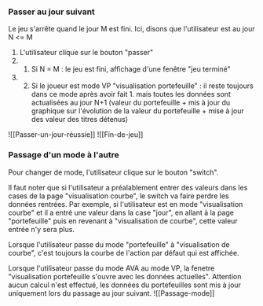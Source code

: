 
### Passer au jour suivant 
Le jeu s'arrête quand le jour M est fini.
Ici, disons que l'utilisateur est au jour N <= M
1. L'utilisateur clique sur le bouton "passer"
2. 1. Si N = M : le jeu est fini, affichage d'une fenêtre "jeu terminé"
2. 2. Si le joueur est mode VP "visualisation portefeuille" :  il reste toujours dans ce mode après avoir fait 1. mais toutes les données sont actualisées au jour N+1 (valeur du portefeuille + mis à jour du graphique sur l'évolution de la valeur du portefeuille + mise à jour des valeur des titres détenus)

![[Passer-un-jour-réussie]]
![[Fin-de-jeu]]
### Passage d'un mode à l'autre
Pour changer de mode, l'utilisateur clique sur le bouton "switch". 

Il faut noter que si l'utilisateur a préalablement entrer des valeurs dans les cases de la page "visualisation courbe", le switch va faire perdre les données rentrées. Par exemple, si l'utilisateur est en mode "visualisation courbe" et il a entré une valeur dans la case "jour", en allant à la page "portefeuille" puis en revenant à "visualisation de courbe", cette valeur entrée n'y sera plus.

Lorsque l'utilisateur passe du mode "portefeuille" à "visualisation de courbe", c'est toujours la courbe de l'action par défaut qui est affichée. 

Lorsque l'utilisateur passe du mode AVA au mode VP, la fenetre "visualisation portefeuille s'ouvre avec les données actuelles". Attention aucun calcul n'est effectué, les données du portefeuilles sont mis à jour uniquement lors du passage au jour suivant.
![[Passage-mode]]


